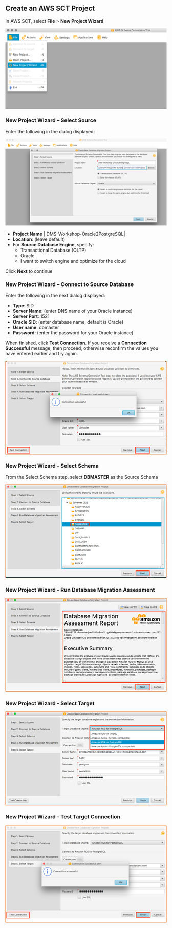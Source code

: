 ## Create an AWS SCT Project

In AWS SCT, select **File** > **New Project Wizard**

![AWS SCT New Project Wizard](images/step/aws_sct_new_project/init.png)

### New Project Wizard – Select Source

Enter the following in the dialog displayed:

![AWS SCT New Project Wizard - Step 1](images/step/aws_sct_new_project/dialog-step-1.png)

- **Project Name** | DMS-Workshop-Oracle2PostgreSQL|
- **Location**: (leave default)
- For **Source Database Engine**, specify:
    - Transactional Database (OLTP) 
    - Oracle
    - I want to switch engine and optimize for the cloud

Click **Next** to continue

### New Project Wizard – Connect to Source Database

Enter the following in the next dialog displayed:


- **Type**:	SID
- **Server Name**: (enter DNS name of your Oracle instance)
- **Server Port**: 1521
- **Oracle SID**: (enter database name, default is Oracle)
- **User name**: dbmaster
- **Password**: (enter the password for your Oracle instance)

When finished, click **Test Connection**. If you receive a **Connection Successful** message, then proceed, otherwise reconfirm the values you have entered earlier and try again.

![AWS SCT New Project Wizard - Test Source Connection](images/step/aws_sct_new_project/test_connection_success.png)

### New Project Wizard - Select Schema

From the Select Schema step, select **DBMASTER** as the Source Schema

![AWS SCT New Project Wizard - Select Schema](images/step/aws_sct_new_project/select-schema.png)

### New Project Wizard - Run Database Migration Assessment

![AWS SCT New Project Wizard - Database Migration Assessment](images/step/aws_sct_new_project/run-dma.png)

### New Project Wizard - Select Target

![AWS SCT New Project Wizard - Select Target](images/step/aws_sct_new_project/select-target.png)

### New Project Wizard - Test Target Connection

![AWS SCT New Project Wizard - Test Target Connection](images/step/aws_sct_new_project/test-target-success.png)
